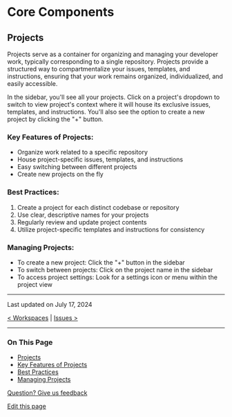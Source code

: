 # Core Components

## Projects

Projects serve as a container for organizing and managing your developer work, typically corresponding to a single repository. Projects provide a structured way to compartmentalize your issues, templates, and instructions, ensuring that your work remains organized, individualized, and easily accessible.

In the sidebar, you'll see all your projects. Click on a project's dropdown to switch to view project's context where it will house its exclusive issues, templates, and instructions. You'll also see the option to create a new project by clicking the "+" button.

### Key Features of Projects:
- Organize work related to a specific repository
- House project-specific issues, templates, and instructions
- Easy switching between different projects
- Create new projects on the fly

### Best Practices:
1. Create a project for each distinct codebase or repository
2. Use clear, descriptive names for your projects
3. Regularly review and update project contents
4. Utilize project-specific templates and instructions for consistency

### Managing Projects:
- To create a new project: Click the "+" button in the sidebar
- To switch between projects: Click on the project name in the sidebar
- To access project settings: Look for a settings icon or menu within the project view

---

Last updated on July 17, 2024

[< Workspaces](#) | [Issues >](#)

---

### On This Page
- [Projects](#projects)
- [Key Features of Projects](#key-features-of-projects)
- [Best Practices](#best-practices)
- [Managing Projects](#managing-projects)

[Question? Give us feedback](#)

[Edit this page](#)